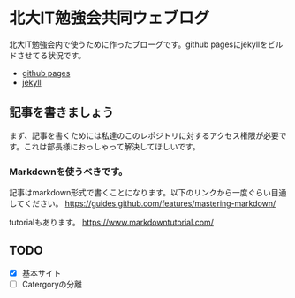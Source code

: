 # 北大IT勉強会共同ウェブログ
北大IT勉強会内で使うために作ったブローグです。github pagesにjekyllをビルドさせてる状況です。

* [github pages](https://pages.github.com/)
* [jekyll](https://jekyllrb.com/)

## 記事を書きましょう

まず、記事を書くためには私達のこのレポジトリに対するアクセス権限が必要です。これは部長様におっしゃって解決してほしいです。

### Markdownを使うべきです。
記事はmarkdown形式で書くことになります。以下のリンクから一度ぐらい目通してください。
https://guides.github.com/features/mastering-markdown/

tutorialもあります。
https://www.markdowntutorial.com/

## TODO
- [x] 基本サイト
- [ ] Catergoryの分離
